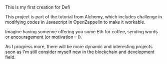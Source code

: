 This is my first creation for Defi

This project is part of the tutorial from Alchemy, which includes challenge in modifying codes in Javascript in OpenZappelin to make it workable.

Imagine having someone offering you some Eth for coffee, sending words or encouragement (or motivation :-)).

As I progress more, there will be more dynamic and interesting projects soon as I'm still consider myself new in the blockchain and development field.
